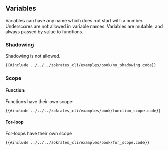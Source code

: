 ## Variables

Variables can have any name which does not start with a number. Underscores are not allowed in variable names.
Variables are mutable, and always passed by value to functions.

### Shadowing

Shadowing is not allowed.
```zokrates
{{#include ../../../zokrates_cli/examples/book/no_shadowing.code}}
```

### Scope

#### Function

Functions have their own scope
```zokrates
{{#include ../../../zokrates_cli/examples/book/function_scope.code}}
```

#### For-loop
For-loops have their own scope
```zokrates
{{#include ../../../zokrates_cli/examples/book/for_scope.code}}
```